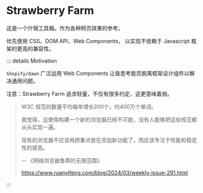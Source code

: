 # Strawberry Farm

这是一个什锦工具箱。作为各种网页效果的参考。

优先使用 CSS、DOM API、Web Components， 以实现不依赖于 Javascript 框架的更高的兼容性。

::: details Motivation

`Shopify/dawn` 广泛运用 Web Components 让我思考能否脱离框架设计组件以解决通用问题。

注意：Strawberry Farm 追求轻量，不仅有很多约定，这更意味着弱。

> W3C 规范的数量平均每年增长200个，约400万个单词。
>
> 我觉得，这使得构建一个新的浏览器已经不可能，没有人能够把这些规范都从头实现一遍。
>
> 现有的浏览器不应该再把重点放在添加新功能了，而应该专注于性能和稳定性的提高。
>
> -- 《网络浏览器鲁莽的无限范围》
> 
> https://www.ruanyifeng.com/blog/2024/03/weekly-issue-291.html

:::
